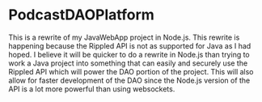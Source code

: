 # PodcastDAOPlatform
This is a rewrite of my JavaWebApp project in Node.js. This rewrite is happening because the Rippled API is not as supported for Java as I had hoped. I believe it will be quicker to do a rewrite in Node.js than trying to work a Java project into something that can easily and securely use the Rippled API which will power the DAO portion of the project. This will also allow for faster development of the DAO since the Node.js version of the API is a lot more powerful than using websockets.
